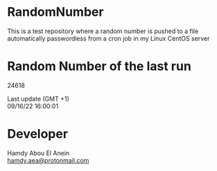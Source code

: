 # RandomNumber    
This is a test repository where a random number is pushed to a file automatically passwordless from a cron job in my Linux CentOS server    
# Random Number of the last run   
24618
      
Last update (GMT +1)    
09/16/22 16:00:01
# Developer    
Hamdy Abou El Anein   
hamdy.aea@protonmail.com
